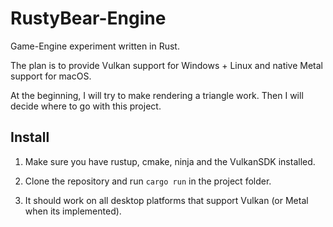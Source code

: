 # RustyBear-Engine
Game-Engine experiment written in Rust.

The plan is to provide Vulkan support for Windows + Linux and native Metal support for macOS.  

At the beginning, I will try to make rendering a triangle work. Then I will decide where to go with this project.

## Install

1. Make sure you have rustup, cmake, ninja and the VulkanSDK installed.

2. Clone the repository and run ```cargo run``` in the project folder.

3. It should work on all desktop platforms that support Vulkan (or Metal when its implemented).
